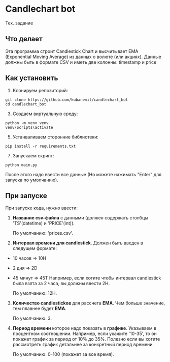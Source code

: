 # Candlechart bot
Тех. задание

## Что делает
Эта программа строит Candlestick Chart и высчитывает EMA (Exponential Moving Average) из данных о волюте (или акциях). Данные должны быть в формате CSV и иметь
две колонны: timestamp и price

## Как установить
1. Клонируем репозиторий:
```shell
git clone https://github.com/kubanemil/candlechart_bot
cd candlechart_bot
```

3. Создаем виртуальную среду:
```shell
python -m venv venv
venv\Scripts\activate
```

5. Устанваливаем сторонние библиотеки:
  ```shell
pip install -r requirements.txt
```

7. Запускаем скрипт:
```shell
python main.py
```

После этого надо ввести все данные (Но можете нажимать "Enter" для запуска по умолчанию).


## При запуске
При запуске кода, нужно ввести:
1. **Название csv-файла** с данными (должен содержать столбцы 'TS'(datetime) и 'PRICE'(int)).

   По умолчанию: 'prices.csv'.
   
3. **Интервал времени для candlestick**. Должен быть введен в следущем формате:
 - 10 часов => 10H
 - 2 дня => 2D
 - 45 минут => 45T
Например, если хотите чтобы интервал candlestick была взята за 2 часа, вы должны ввести 2H.

    По умолчанию: 12H.
  
3. **Количество candlestickов** для рассчета **EMA**. Чем больше значение, тем плавнее будет **EMA**.

    По умолчанию: 3.
   
5. **Период времени** которое надо показать в **графике**. Указываем в процентном соотношении. Например, если укажите '10-35',
   то он покажет график за период от 10% до 35%. Полезно если вы хотите рассмотреть график детальнее за конкретный период времени.
   
     По умолчанию: 0-100 (покажет за все время). 
